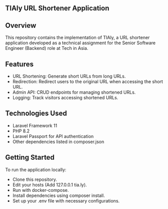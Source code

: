 ## TIAly URL Shortener Application

## Overview
This repository contains the implementation of TIAly, a URL shortener application developed as a technical assignment for the Senior Software Engineer (Backend) role at Tech in Asia.

## Features
- URL Shortening: Generate short URLs from long URLs.
- Redirection: Redirect users to the original URL when accessing the short URL.
- Admin API: CRUD endpoints for managing shortened URLs.
- Logging: Track visitors accessing shortened URLs.

## Technologies Used
- Laravel Framework 11
- PHP 8.2
- Laravel Passport for API authentication
- Other dependencies listed in composer.json

## Getting Started
To run the application locally:
- Clone this repository.
- Edit your hosts (Add 127.0.0.1		tia.ly).
- Run with docker-compose.
- Install dependencies using composer install.
- Set up your .env file with necessary configurations.

